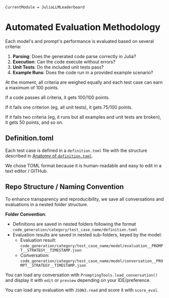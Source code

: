```@meta
CurrentModule = JuliaLLMLeaderboard
```

# Automated Evaluation Methodology

Each model's and prompt's performance is evaluated based on several criteria:
1. **Parsing**: Does the generated code parse correctly in Julia?
2. **Execution**: Can the code execute without errors?
3. **Unit Tests**: Do the included unit tests pass?
4. **Example Runs**: Does the code run in a provided example scenario?

At the moment, all criteria are weighed equally and each test case can earn a maximum of 100 points. 

If a code passes all criteria, it gets 100/100 points. 

If it fails one criterion (eg, all unit tests), it gets 75/100 points. 

If it fails two criteria (eg, it runs but all examples and unit tests are broken), it gets 50 points, and so on.

## Definition.toml

Each test case is defined in a `definition.toml` file with the structure described in [Anatomy of `definition.toml`](@ref).

We chose TOML format because it is human-readable and easy to edit in a text editor / GITHub.

## Repo Structure / Naming Convention

To enhance transparency and reproducibility, we save all conversations and evaluations in a nested folder structure.

**Folder Convention**:  
- Definitions are saved in nested folders following the format `code_generation/category/test_case_name/definition.toml`
- Evaluation results are saved in nested sub-folders, keyed by the model:
  - Evaluation result: `code_generation/category/test_case_name/model/evaluation__PROMPT__STRATEGY__TIMESTAMP.json`
  - Conversation: `code_generation/category/test_case_name/model/conversation__PROMPT__STRATEGY__TIMESTAMP.json`

You can load any conversation with `PromptingTools.load_conversation()` and display it with `edit` or `preview` depending on your IDE/preference.

You can load any evaluation with `JSON3.read` and score it with `score_eval`.
